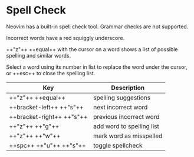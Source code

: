 # Spell Check

Neovim has a built-in spell check tool. Grammar checks are not supported.

Incorrect words have a red squiggly underscore.

++"z"++ ++equal++ with the cursor on a word shows a list of possible spelling and similar words.

Select a word using its number in list to replace the word under the cursor, or ++esc++ to close the spelling list.

| Key                        | Description               |
|---------------------------|----------------------------|
| ++"z"++ ++equal++          | spelling suggestions      |
| ++bracket-left++ ++"s"++   | next incorrect word       |
| ++bracket-right++ ++"s"++  | previous incorrect word   |
| ++"z"++ ++"g"++            | add word to spelling list |
| ++"z"++ ++"w"++            | mark word as misspelled   |
| ++spc++ ++"u"++ ++"s"++    | toggle spellcheck         |
